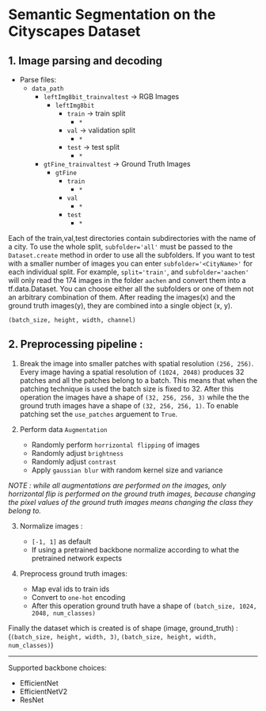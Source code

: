 # Semantic Segmentation on the Cityscapes Dataset

## 1. Image parsing and decoding
- Parse files:
    - `data_path`
        - `leftImg8bit_trainvaltest` -> RGB Images
            - `leftImg8bit`
                - `train` -> train split
                    - `*`
                - `val` -> validation split
                    - `*`
                - `test` -> test split
                    - `*`
        - `gtFine_trainvaltest` -> Ground Truth Images
            - `gtFine`
                - `train`
                    - `*`
                - `val`
                    - `*`
                - `test`
                    - `*`

Each of the train,val,test directories contain subdirectories with the name of a city. 
To use the whole split, `subfolder='all'` must be passed to the `Dataset.create` method
in order to use all the subfolders.
If you want to test with a smaller number of images you can enter `subfolder='<CityName>'`
for each individual split. For example, `split='train'`, and `subfolder='aachen'` will only
read the 174 images in the folder `aachen` and convert them into a tf.data.Dataset. 
You can choose either all the subfolders or one of them not an arbitrary combination of them.
After reading the images(x) and the ground truth images(y), they are combined into a single object (x, y).

    (batch_size, height, width, channel)

## 2. Preprocessing pipeline :
1. Break the image into smaller patches with spatial resolution `(256, 256)`. Every image having a spatial resolution of `(1024, 2048)` produces 32 patches and all the patches belong to a batch. This means that when the patching technique is used the batch size is fixed to 32. After this operation the images have a shape of `(32, 256, 256, 3)` while the the ground truth images have a shape of `(32, 256, 256, 1)`. To enable patching set the `use_patches` arguement to `True`.

2. Perform data `Augmentation`
   - Randomly perform `horrizontal flipping` of images
   - Randomly adjust `brightness`
   - Randomly adjust `contrast`
   - Apply `gaussian blur` with random kernel size and variance

*NOTE : while all augmentations are performed on the images, only horrizontal flip is performed on the ground truth images, because changing the pixel values of the ground truth images means changing the class they belong to.*

3. Normalize images : 
   - `[-1, 1]` as default
   - If using a pretrained backbone normalize according to what the pretrained network expects

4. Preprocess ground truth images:
   - Map eval ids to train ids
   - Convert to `one-hot` encoding
   - After this operation ground truth have a shape of `(batch_size, 1024, 2048, num_classes)`
  
  Finally the dataset which is created is of shape (image, ground_truth) : (`(batch_size, height, width, 3)`, `(batch_size, height, width, num_classes)`)

***

Supported backbone choices:
- EfficientNet
- EfficientNetV2
- ResNet